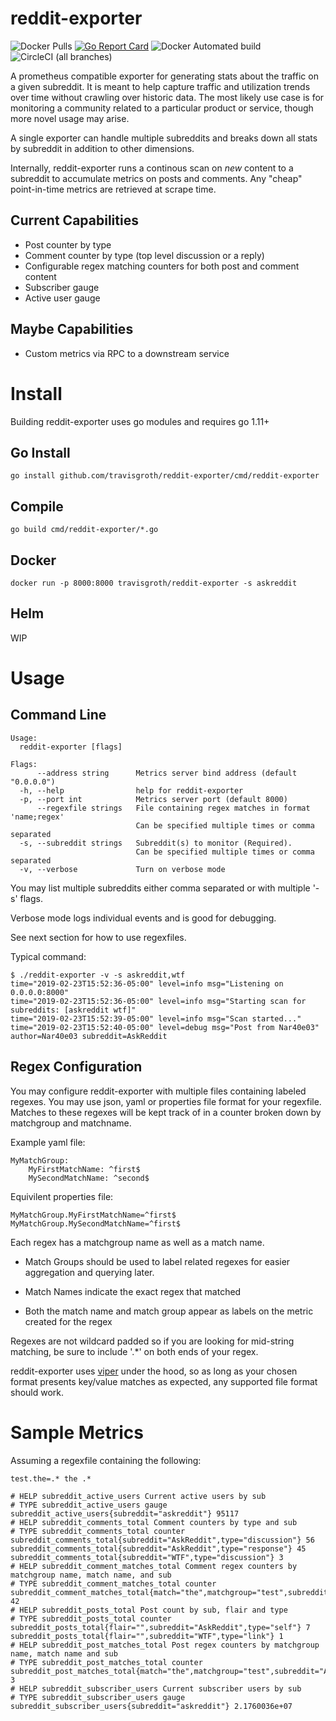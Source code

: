 # reddit-exporter
![Docker Pulls](https://img.shields.io/docker/pulls/travisgroth/reddit-exporter.svg)
[![Go Report Card](https://goreportcard.com/badge/github.com/travisgroth/reddit-exporter)](https://goreportcard.com/report/github.com/travisgroth/reddit-exporter)
![Docker Automated build](https://img.shields.io/docker/automated/travisgroth/reddit-exporter.svg)
![CircleCI (all branches)](https://img.shields.io/circleci/project/github/travisgroth/reddit-exporter.svg)

A prometheus compatible exporter for generating stats about the traffic on a given subreddit.  It is meant to help capture traffic and utilization trends over time without crawling over historic data.  The most likely use case is for monitoring a community related to a particular product or service, though more novel usage may arise.

A single exporter can handle multiple subreddits and breaks down all stats by subreddit in addition to other dimensions.

Internally, reddit-exporter runs a continous scan on _new_ content to a subreddit to accumulate metrics on posts and comments.  Any "cheap" point-in-time metrics are retrieved at scrape time.

## Current Capabilities
* Post counter by type
* Comment counter by type (top level discussion or a reply)
* Configurable regex matching counters for both post and comment content
* Subscriber gauge
* Active user gauge

## Maybe Capabilities
* Custom metrics via RPC to a downstream service

# Install

Building reddit-exporter uses go modules and requires go 1.11+

## Go Install

```
go install github.com/travisgroth/reddit-exporter/cmd/reddit-exporter
```

## Compile

```
go build cmd/reddit-exporter/*.go
```

## Docker

```
docker run -p 8000:8000 travisgroth/reddit-exporter -s askreddit
```

## Helm
WIP

# Usage

## Command Line 

```
Usage:
  reddit-exporter [flags]

Flags:
      --address string      Metrics server bind address (default "0.0.0.0")
  -h, --help                help for reddit-exporter
  -p, --port int            Metrics server port (default 8000)
      --regexfile strings   File containing regex matches in format 'name;regex'
                            Can be specified multiple times or comma separated
  -s, --subreddit strings   Subreddit(s) to monitor (Required).
                            Can be specified multiple times or comma separated
  -v, --verbose             Turn on verbose mode
  ```

  You may list multiple subreddits either comma separated or with multiple '-s' flags.

  Verbose mode logs individual events and is good for debugging.

  See next section for how to use regexfiles.

  Typical command:

  ```
$ ./reddit-exporter -v -s askreddit,wtf
time="2019-02-23T15:52:36-05:00" level=info msg="Listening on 0.0.0.0:8000"
time="2019-02-23T15:52:36-05:00" level=info msg="Starting scan for subreddits: [askreddit wtf]"
time="2019-02-23T15:52:39-05:00" level=info msg="Scan started..."
time="2019-02-23T15:52:40-05:00" level=debug msg="Post from Nar40e03" author=Nar40e03 subreddit=AskReddit
```

## Regex Configuration

You may configure reddit-exporter with multiple files containing labeled regexes.  You may use json, yaml or properties file format for your regexfile.  Matches to these regexes will be kept track of in a counter broken down by matchgroup and matchname.  

Example yaml file:

```
MyMatchGroup:
    MyFirstMatchName: ^first$
    MySecondMatchName: ^second$
```

Equivilent properties file:
```
MyMatchGroup.MyFirstMatchName=^first$
MyMatchGroup.MySecondMatchName=^first$
```

Each regex has a matchgroup name as well as a match name.  

* Match Groups should be used to label related regexes for easier aggregation and querying later.  

* Match Names indicate the exact regex that matched

* Both the match name and match group appear as labels on the metric created for the regex

Regexes are not wildcard padded so if you are looking for mid-string matching, be sure to include '.*' on both ends of your regex.

reddit-exporter uses [viper](https://github.com/spf13/viper) under the hood, so as long as your chosen format presents key/value matches as expected, any supported file format should work.  

# Sample Metrics

Assuming a regexfile containing the following:
```
test.the=.* the .*
```

```
# HELP subreddit_active_users Current active users by sub
# TYPE subreddit_active_users gauge
subreddit_active_users{subreddit="askreddit"} 95117
# HELP subreddit_comments_total Comment counters by type and sub
# TYPE subreddit_comments_total counter
subreddit_comments_total{subreddit="AskReddit",type="discussion"} 56
subreddit_comments_total{subreddit="AskReddit",type="response"} 45
subreddit_comments_total{subreddit="WTF",type="discussion"} 3
# HELP subreddit_comment_matches_total Comment regex counters by matchgroup name, match name, and sub
# TYPE subreddit_comment_matches_total counter
subreddit_comment_matches_total{match="the",matchgroup="test",subreddit="AskReddit"} 42
# HELP subreddit_posts_total Post count by sub, flair and type
# TYPE subreddit_posts_total counter
subreddit_posts_total{flair="",subreddit="AskReddit",type="self"} 7
subreddit_posts_total{flair="",subreddit="WTF",type="link"} 1
# HELP subreddit_post_matches_total Post regex counters by matchgroup name, match name and sub
# TYPE subreddit_post_matches_total counter
subreddit_post_matches_total{match="the",matchgroup="test",subreddit="AskReddit"} 3
# HELP subreddit_subscriber_users Current subscriber users by sub
# TYPE subreddit_subscriber_users gauge
subreddit_subscriber_users{subreddit="askreddit"} 2.1760036e+07
```


